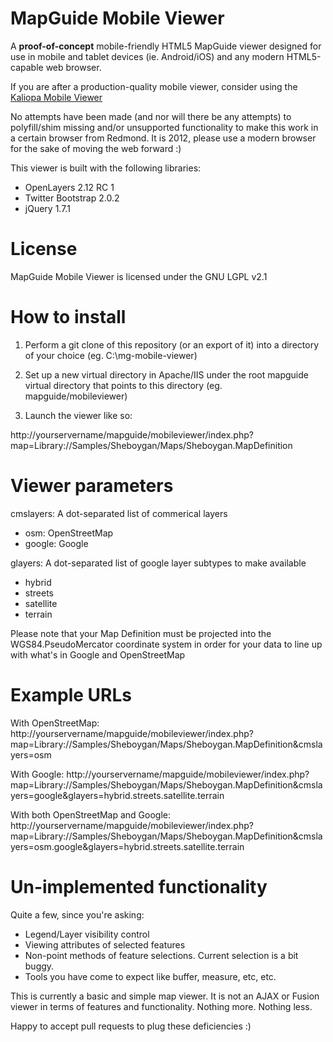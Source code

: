 MapGuide Mobile Viewer
======================

A **proof-of-concept** mobile-friendly HTML5 MapGuide viewer designed for use in mobile and tablet devices (ie. Android/iOS) and any modern HTML5-capable web browser.

If you are after a production-quality mobile viewer, consider using the [Kaliopa Mobile Viewer](https://github.com/sreckolipovsek/KaliopaMobileViewer)

No attempts have been made (and nor will there be any attempts) to polyfill/shim missing and/or unsupported functionality to make this work in a certain browser from Redmond. It is 2012, please use a modern browser for the sake of moving the web forward :)

This viewer is built with the following libraries:
  * OpenLayers 2.12 RC 1
  * Twitter Bootstrap 2.0.2
  * jQuery 1.7.1

License
=======

MapGuide Mobile Viewer is licensed under the GNU LGPL v2.1

How to install
==============

1. Perform a git clone of this repository (or an export of it) into a directory of your choice (eg. C:\mg-mobile-viewer)

2. Set up a new virtual directory in Apache/IIS under the root mapguide virtual directory that points to this directory (eg. mapguide/mobileviewer)

3. Launch the viewer like so:

  http://yourservername/mapguide/mobileviewer/index.php?map=Library://Samples/Sheboygan/Maps/Sheboygan.MapDefinition

Viewer parameters
=================

cmslayers: A dot-separated list of commerical layers
  * osm: OpenStreetMap
  * google: Google

glayers: A dot-separated list of google layer subtypes to make available
  * hybrid
  * streets
  * satellite
  * terrain

Please note that your Map Definition must be projected into the WGS84.PseudoMercator coordinate system in order for your data to line up with what's in Google and OpenStreetMap

Example URLs
============

With OpenStreetMap: 
  http://yourservername/mapguide/mobileviewer/index.php?map=Library://Samples/Sheboygan/Maps/Sheboygan.MapDefinition&cmslayers=osm

With Google: 
  http://yourservername/mapguide/mobileviewer/index.php?map=Library://Samples/Sheboygan/Maps/Sheboygan.MapDefinition&cmslayers=google&glayers=hybrid.streets.satellite.terrain

With both OpenStreetMap and Google:
  http://yourservername/mapguide/mobileviewer/index.php?map=Library://Samples/Sheboygan/Maps/Sheboygan.MapDefinition&cmslayers=osm.google&glayers=hybrid.streets.satellite.terrain

Un-implemented functionality
============================

Quite a few, since you're asking:

  * Legend/Layer visibility control
  * Viewing attributes of selected features
  * Non-point methods of feature selections. Current selection is a bit buggy.
  * Tools you have come to expect like buffer, measure, etc, etc.

This is currently a basic and simple map viewer. It is not an AJAX or Fusion viewer in terms of features and functionality. Nothing more. Nothing less.

Happy to accept pull requests to plug these deficiencies :)
